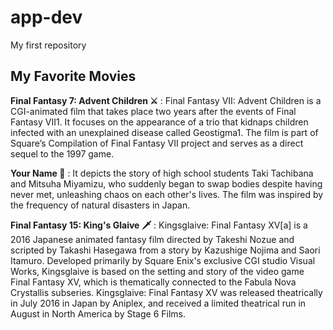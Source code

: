 # app-dev
My first repository

## **My Favorite Movies**
**Final Fantasy 7: Advent Children ⚔️**
: Final Fantasy VII: Advent Children is a CGI-animated film that takes place two years after the events of Final Fantasy VII1. It focuses on the appearance of a trio that kidnaps children infected with an unexplained disease called Geostigma1. The film is part of Square’s Compilation of Final Fantasy VII project and serves as a direct sequel to the 1997 game.

**Your Name 🌠**
: It depicts the story of high school students Taki Tachibana and Mitsuha Miyamizu, who suddenly began to swap bodies despite having never met, unleashing chaos on each other's lives. The film was inspired by the frequency of natural disasters in Japan.

**Final Fantasy 15: King's Glaive 🗡️**
: Kingsglaive: Final Fantasy XV[a] is a 2016 Japanese animated fantasy film directed by Takeshi Nozue and scripted by Takashi Hasegawa from a story by Kazushige Nojima and Saori Itamuro. Developed primarily by Square Enix's exclusive CGI studio Visual Works, Kingsglaive is based on the setting and story of the video game Final Fantasy XV, which is thematically connected to the Fabula Nova Crystallis subseries. Kingsglaive: Final Fantasy XV was released theatrically in July 2016 in Japan by Aniplex, and received a limited theatrical run in August in North America by Stage 6 Films.
